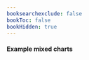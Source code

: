 ```yaml
---
booksearchexclude: false
bookToc: false
bookHidden: true
---
```

#### Example mixed charts

<script type="module" src="/init.js"></script>
<furo-demo-snippet style="height: 525px">
<template>
<furo-vertical-flex>
<div><furo-ui5-button @-click="--btnListClicked" ƒ-hide="--btnListClicked"> load data</furo-ui5-button>
<furo-ui5-button hidden ƒ-show="--btnListClicked" @-click="--changeDataClicked"> change  data</furo-ui5-button>
</div>
<furo-ui5-chart-display
    flex scroll
    chart-type="line"
    title-text="Title"
    title-align="center"
    no-data-text="Press load data"
    fixed-height="400"
    tooltip
    grid
    legend
    toolbar
    toolbar-download
  >
    <furo-ui5-chart
      ƒ-bind-data="--projectDAO(*.entities)"
      data-field="data.cost_limit.units"
      category-field="data.description"
      chart-type="line"
      legend-label="Unit"
      chart-stroke-width="4"
      chart-curve="straight"
      axis-label="data.Unit._value"
      axis-border
      axis-tooltip
    ></furo-ui5-chart>
    <furo-ui5-chart
      ƒ-bind-data="--projectDAO(*.entities)"
      data-field="data.cost_limit.units"
      category-field="data.description"
      legend-label="Cost"
      chart-type="column"
      chart-color="#FEA555"
      chart-stroke-width="0"
      axis
      axis-label="Cost"
      axis-label-opposite
      axis-ticks
      axis-ticks-color="#FEA555"
      axis-border
      axis-border-color="#FEA555"
      axis-label-color="#FEA232"
      axis-tooltip
    ></furo-ui5-chart>
    <furo-ui5-chart
      ƒ-bind-data="--projectDAO(*.entities)"
      data-field="data.start.day"
      category-field="data.description"
      chart-type="area"
      legend-label="Day"
      axis-label="Day"
      axis-ticks
      axis-border
      axis-tooltip
      chart-marker-size="1"
      chart-color="#cd00fb"
      chart-stroke-width="10"
      chart-curve="smooth"
      y-axis-ticks
      y-axis-border
      y-axis-border-color="#008FFB"
      y-axis-label-color="#008FFB"
      tooltip
      opposite
    ></furo-ui5-chart>
  </furo-ui5-chart-display>
</furo-vertical-flex>
<furo-deep-link
  ƒ-trigger="--btnListClicked"
  service="projectservice.ProjectService"
  @-hts-out="--hts"
></furo-deep-link>
<furo-collection-agent
  service="projectservice.ProjectService"
  ƒ-hts-in="--hts"
  ƒ-list="--changeDataClicked"
  list-on-hts-in
  @-response="--collectionResponse"
>
</furo-collection-agent>
<furo-data-object
  type="project.ProjectCollection"
  ƒ-inject-raw="--collectionResponse"
  @-object-ready="--projectDAO"
></furo-data-object>
</template>
</furo-demo-snippet>
